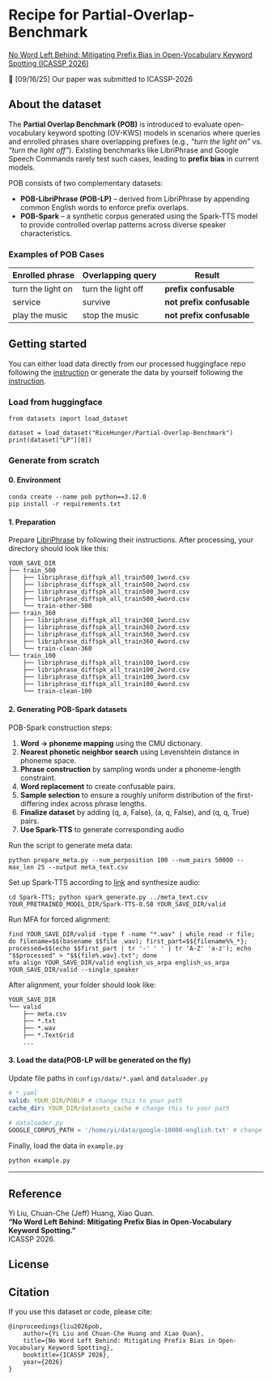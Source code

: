 # Recipe for Partial-Overlap-Benchmark
[No Word Left Behind: Mitigating Prefix Bias in Open-Vocabulary Keyword Spotting (ICASSP 2026)](http://google.com)

:loudspeaker: [09/16/25] Our paper was submitted to ICASSP-2026
## About the dataset  
The **Partial Overlap Benchmark (POB)** is introduced to evaluate open-vocabulary keyword spotting (OV-KWS) models in scenarios where queries and enrolled phrases share overlapping prefixes (e.g., *“turn the light on”* vs. *“turn the light off”*). Existing benchmarks like LibriPhrase and Google Speech Commands rarely test such cases, leading to **prefix bias** in current models.  

POB consists of two complementary datasets:  

* **POB-LibriPhrase (POB-LP)** – derived from LibriPhrase by appending common English words to enforce prefix overlaps.  
* **POB-Spark** – a synthetic corpus generated using the Spark-TTS model to provide controlled overlap patterns across diverse speaker characteristics.  

### Examples of POB Cases  
| Enrolled phrase | Overlapping query | Result |  
|----|----|----|  
| turn the light on | turn the light off | **prefix confusable** |  
| service | survive | **not prefix confusable** |  
| play the music | stop the music | **not prefix confusable** |  

## Getting started
You can either load data directly from our processed huggingface repo following the [instruction](#Load-from-huggingface) or generate the data by yourself following the [instruction](#Generate-from-scratch).

### Load from huggingface
```
from datasets import load_dataset

dataset = load_dataset("RiceHunger/Partial-Overlap-Benchmark")
print(dataset["LP"][0])
```


### Generate from scratch
#### 0. Environment
```
conda create --name pob python==3.12.0
pip install -r requirements.txt
```
#### 1. Preparation
Prepare [LibriPhrase](https://github.com/gusrud1103/LibriPhrase) by following their instructions.
After processing, your directory should look like this:
```
YOUR_SAVE_DIR
├── train_500
│   ├── libriphrase_diffspk_all_train500_1word.csv
│   ├── libriphrase_diffspk_all_train500_2word.csv
│   ├── libriphrase_diffspk_all_train500_3word.csv
│   ├── libriphrase_diffspk_all_train500_4word.csv
│   └── train-other-500
├── train_360
│   ├── libriphrase_diffspk_all_train360_1word.csv
│   ├── libriphrase_diffspk_all_train360_2word.csv
│   ├── libriphrase_diffspk_all_train360_3word.csv
│   ├── libriphrase_diffspk_all_train360_4word.csv
│   └── train-clean-360
└── train_100
    ├── libriphrase_diffspk_all_train100_1word.csv
    ├── libriphrase_diffspk_all_train100_2word.csv
    ├── libriphrase_diffspk_all_train100_3word.csv
    ├── libriphrase_diffspk_all_train100_4word.csv
    └── train-clean-100

```
#### 2. Generating POB-Spark datasets
POB-Spark construction steps:
1. **Word → phoneme mapping** using the CMU dictionary.  
2. **Nearest phonetic neighbor search** using Levenshtein distance in phoneme space.  
3. **Phrase construction** by sampling words under a phoneme-length constraint.  
4. **Word replacement** to create confusable pairs.  
5. **Sample selection** to ensure a roughly uniform distribution of the first-differing index across phrase lengths.  
6. **Finalize dataset** by adding (q, a, False), (a, q, False), and (q, q, True) pairs.
7. **Use Spark-TTS** to generate corresponding audio

Run the script to generate meta data:
```
python prepare_meta.py --num_perposition 100 --num_pairs 50000 --max_len 25 --output meta_text.csv
```
Set up Spark-TTS according to [link](https://github.com/SparkAudio/Spark-TTS) and synthesize audio:
```
cd Spark-TTS; python spark_generate.py ../meta_text.csv YOUR_PRETRAINED_MODEL_DIR/Spark-TTS-0.5B YOUR_SAVE_DIR/valid
```
Run MFA for forced alignment:
```
find YOUR_SAVE_DIR/valid -type f -name "*.wav" | while read -r file; do filename=$$(basename $$file .wav); first_part=$${filename%%_*}; processed=$$(echo $$first_part | tr '-' ' ' | tr 'A-Z' 'a-z'); echo "$$processed" > "$${file%.wav}.txt"; done
mfa align YOUR_SAVE_DIR/valid english_us_arpa english_us_arpa YOUR_SAVE_DIR/valid --single_speaker
```
After alignment, your folder should look like:
```
YOUR_SAVE_DIR
└── valid
    ├── meta.csv
    ├── *.txt
    ├── *.wav
    ├── *.TextGrid
    ...
```
#### 3. Load the data(POB-LP will be generated on the fly)
Update file paths in `configs/data/*.yaml` and `dataloader.py`
```yaml
# *.yaml
valid: YOUR_DIR/POBLP # change this to your path
cache_dir: YOUR_DIR/datasets_cache # change this to your path
```

```python
# dataloader.py
GOOGLE_CORPUS_PATH = '/home/yi/data/google-10000-english.txt' # change this to your path
```
Finally, load the data in `example.py`
```python
python example.py
```

---

## Reference
Yi Liu, Chuan-Che (Jeff) Huang, Xiao Quan.  
**“No Word Left Behind: Mitigating Prefix Bias in Open-Vocabulary Keyword Spotting.”**  
ICASSP 2026.

## License

## Citation
If you use this dataset or code, please cite:

    @inproceedings{liu2026pob,
        author={Yi Liu and Chuan-Che Huang and Xiao Quan},
        title={No Word Left Behind: Mitigating Prefix Bias in Open-Vocabulary Keyword Spotting},
        booktitle={ICASSP 2026},
        year={2026}
    }
